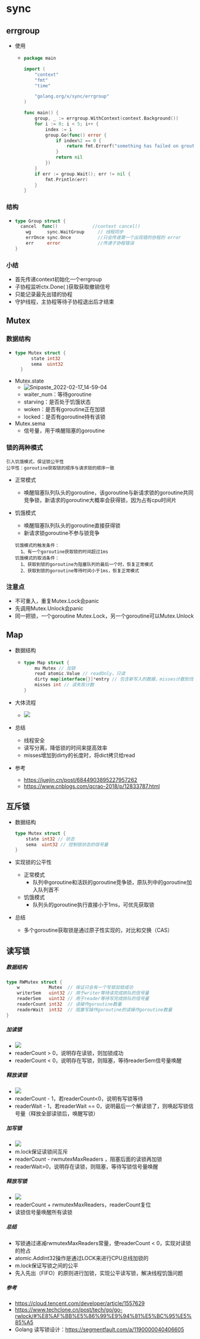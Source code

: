 # sync

## errgroup

- 使用

  - ```go
    package main
    
    import (
        "context"
        "fmt"
        "time"
    
        "golang.org/x/sync/errgroup"
    )
    
    func main() {
        group, _ := errgroup.WithContext(context.Background())
        for i := 0; i < 5; i++ {
            index := i
            group.Go(func() error {
                if index%2 == 0 {
                    return fmt.Errorf("something has failed on grouting:%d", index)
                }
                return nil
            })
        }
        if err := group.Wait(); err != nil {
            fmt.Println(err)
        }
    }
    ```

  

### 结构

- ```go
  type Group struct {
    cancel  func()             //context cancel()
      wg      sync.WaitGroup     // 线程同步    
      errOnce sync.Once          //只会传递第一个出现错的协程的 error
      err     error              //传递子协程错误
  }
  ```

### 小结

- 首先传递context初始化一个errgroup
- 子协程监听ctx.Done( )获取获取撤销信号
- 只能记录最先出错的协程
- 守护线程，主协程等待子协程退出后才结束

## Mutex
### 数据结构
- ```go
  type Mutex struct {
	    state int32
	    sema  uint32
    }
  ```
- Mutex.state
  - ![Snipaste_2022-02-17_14-59-04](https://raw.githubusercontent.com/li-zeyuan/access/master/img/Snipaste_2022-02-17_14-59-04.png)
  - waiter_num：等待goroutine
  - starving：是否处于饥饿状态
  - woken：是否有goroutine正在加锁
  - locked：是否有goroutine持有该锁
- Mutex.sema
  - 信号量，用于唤醒阻塞的goroutine
### 锁的两种模式

```
引入饥饿模式，保证锁公平性
公平性：goroutine获取锁的顺序与请求锁的顺序一致
```

- 正常模式
  - 唤醒阻塞队列队头的goroutine，该goroutine与新请求锁的goroutine共同竞争锁，新请求的goroutine大概率会获得锁，因为占有cpu时间片
  
- 饥饿模式
  - 唤醒阻塞队列队头的goroutine直接获得锁
  - 新请求锁goroutine不参与锁竞争
  
  ```
  饥饿模式的触发条件：
  	1、有一个goroutine获取锁的时间超过1ms
  饥饿模式的取消条件：
  	1、获取到锁的goroutine为阻塞队列的最后一个时，恢复正常模式
  	2、获取到锁的goroutine等待时间小于1ms，恢复正常模式
  ```

### 注意点

- 不可重入，重复Mutex.Lock会panic
- 先调用Mutex.Unlock会panic
- 同一把锁，一个goroutine Mutex.Lock，另一个goroutine可以Mutex.Unlock

## Map

- 数据结构

  - ```go
    type Map struct {
    	mu Mutex // 加锁
    	read atomic.Value // readOnly，只读
    	dirty map[interface{}]*entry // 包含新写入的数据，misses计数到伐值则拷贝到read
    	misses int // 读失败计数
    }
    ```

- 大体流程

  - ![](https://raw.githubusercontent.com/li-zeyuan/access/master/img/20210319141225.png)

- 总结
  - 线程安全
  - 读写分离，降低锁的时间来提高效率
  - misses增加到dirty的长度时，将dict拷贝给read

- 参考
  - https://juejin.cn/post/6844903895227957262
  - https://www.cnblogs.com/qcrao-2018/p/12833787.html

## 互斥锁

- 数据结构

  ```go
  type Mutex struct {
      state int32 // 状态
      sema  uint32 // 控制锁状态的信号量
  }
  ```

- 实现锁的公平性

  - 正常模式
    - 队列中goroutine和活跃的goroutine竞争锁，原队列中的goroutine加入队列首不
  - 饥饿模式
    - 队列头的goroutine执行直接小于1ms，可优先获取锁

- 总结
  
  - 多个goroutine获取锁是通过原子性实现的，对比和交换（CAS）

## 读写锁

##### 数据结构

```go
type RWMutex struct {
    w           Mutex  // 保证只会有一个写锁加锁成功
    writerSem   uint32 // 用于writer等待读完成排队的信号量
    readerSem   uint32 // 用于reader等待写完成排队的信号量
    readerCount int32  // 读操作goroutine数量
    readerWait  int32  // 阻塞写操作goroutine的读操作goroutine数量
}
```

##### 加读锁

- ![](https://raw.githubusercontent.com/li-zeyuan/access/master/img/20210323101222.png)
- readerCount > 0，说明存在读锁，则加锁成功
- readerCount < 0，说明存在写锁，则阻塞，等待readerSem信号量唤醒

##### 释放读锁

- ![](https://raw.githubusercontent.com/li-zeyuan/access/master/img/20210323102653.png)
- readerCount - 1，若readerCount<0，说明有写锁等待
- readerWait - 1，若readerWait == 0，说明最后一个解读锁了，则唤起写锁信号量（释放全部读锁后，唤醒写锁）

##### 加写锁

- ![](https://raw.githubusercontent.com/li-zeyuan/access/master/img/20210323103907.png)
- m.lock保证读锁间互斥
- readerCount - rwmutexMaxReaders ，阻塞后面的读锁再加锁
- readerWait>0，说明存在读锁，则阻塞，等待写锁信号量唤醒

##### 释放写锁

- ![](https://raw.githubusercontent.com/li-zeyuan/access/master/img/20210323105015.png)
- readerCount + rwmutexMaxReaders，readerCount复位
- 读锁信号量唤醒所有读锁

##### 总结

- 写锁通过递减rwmutexMaxReaders常量，使readerCount < 0，实现对读锁的抢占
- atomic.AddInt32操作是通过LOCK来进行CPU总线加锁的
- m.lock保证写锁之间的公平
- 先入先出（FIFO）的原则进行加锁，实现公平读写锁，解决线程饥饿问题

##### 参考

- https://cloud.tencent.com/developer/article/1557629
- https://www.techclone.cn/post/tech/go/go-rwlock/#%E8%AF%BB%E5%86%99%E9%94%81%E5%BC%95%E5%85%A5
- Golang 读写锁设计：https://segmentfault.com/a/1190000040406605


